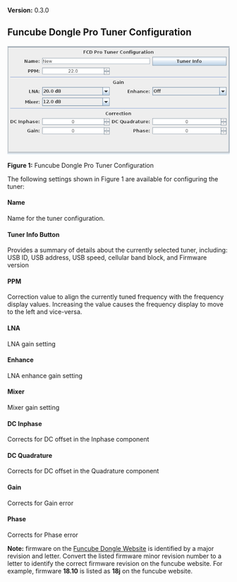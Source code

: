 **Version:** 0.3.0

Funcube Dongle Pro Tuner Configuration
---

![Figure 1: Funcube Dongle Pro Tuner Configuration](images/FuncubeDonglePro_V0.3.0.png)

**Figure 1:** Funcube Dongle Pro Tuner Configuration


The following settings shown in Figure 1 are available for configuring the tuner:

#### Name
Name for the tuner configuration. 

#### Tuner Info Button
Provides a summary of details about the currently selected tuner, including: USB ID, USB address,
USB speed, cellular band block, and Firmware version

#### PPM
Correction value to align the currently tuned frequency with the frequency display values.  Increasing 
the value causes the frequency display to move to the left and vice-versa.

#### LNA
LNA gain setting

#### Enhance
LNA enhance gain setting

#### Mixer
Mixer gain setting

#### DC Inphase
Corrects for DC offset in the Inphase component

#### DC Quadrature
Corrects for DC offset in the Quadrature component

#### Gain
Corrects for Gain error

#### Phase
Corrects for Phase error

**Note:** firmware on the [Funcube Dongle Website](http://www.funcubedongle.com/?page_id=313) 
is identified by a major revision and letter.  Convert the listed firmware minor revision number 
to a letter to identify the correct firmware revision on the funcube website.  For example, 
firmware **18.10** is listed as **18j** on the funcube website.